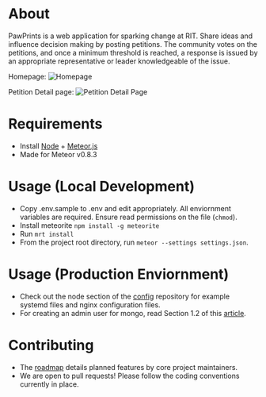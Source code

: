 About
=========

PawPrints is a web application for sparking change at RIT. Share ideas and influence decision making by posting petitions. The community votes on the petitions, and once a minimum threshold is reached, a response is issued by an appropriate representative or leader knowledgeable of the issue.

Homepage:
![Homepage](../screenshots/screenshots/homepage.png?raw=true "Home Page")

Petition Detail page:
![Petition Detail Page](../screenshots/screenshots/petition_detail_page_with_response.png?raw=true "Petition Detail Page")


Requirements
============

- Install [Node] +  [Meteor.js]
- Made for Meteor v0.8.3

Usage (Local Development)
=========================

- Copy .env.sample to .env and edit appropriately. All enviornment variables are required. Ensure read permissions on the file (`chmod`).
- Install meteorite `npm install -g meteorite`
- Run `mrt install`
- From the project root directory, run `meteor --settings settings.json`.

Usage (Production Enviornment)
==============================

- Check out the node section of the [config] repository for example systemd files and nginx configuration files.
- For creating an admin user for mongo, read Section 1.2 of this [article].

Contributing
============

- The [roadmap] details planned features by core project maintainers.
- We are open to pull requests! Please follow the coding conventions currently in place.


[Node]:http://nodejs.org/
[Meteor.js]:https://www.meteor.com/
[roadmap]:https://trello.com/b/b6Kyx395/petition-roadmap
[config]:https://github.com/ritstudentgovernment/config
[article]:https://gentlenode.com/journal/meteor-1-deploy-and-manage-a-meteor-application-on-ubuntu-with-nginx/1
